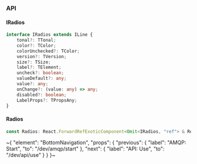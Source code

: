 

### API

#### IRadios

```ts
interface IRadios extends ILine {
    tonal?: TTonal;
    color?: TColor;
    colorUnchecked?: TColor;
    version?: TVersion;
    size?: TSize;
    label?: TElement;
    uncheck?: boolean;
    valueDefault?: any;
    value?: any;
    onChange?: (value: any) => any;
    disabled?: boolean;
    LabelProps?: TPropsAny;
}
```

#### Radios

```ts
const Radios: React.ForwardRefExoticComponent<Omit<IRadios, "ref"> & React.RefAttributes<unknown>>;
```

~{
  "element": "BottomNavigation",
  "props": {
    "previous": {
      "label": "AMQP: Start",
      "to": "/dev/amqp/start"
    },
    "next": {
      "label": "API: Use",
      "to": "/dev/api/use"
    }
  }
}~
